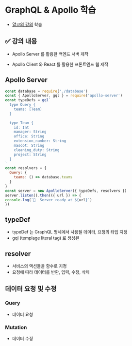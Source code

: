 # GraphQL & Apollo 학습

* [얄코의 강의](https://www.yalco.kr/lectures/graphql-apollo/) 학습

## ✅ 강의 내용

* Apollo Server 를 활용한 백엔드 서버 제작

* Apollo Client 와 React 를 활용한 프론트엔드 웹 제작

## Apollo Server

```js
const database = require('./database')
const { ApolloServer, gql } = require('apollo-server')
const typeDefs = gql`
  type Query {
    teams: [Team]
  }
  
  type Team {
    id: Int
    manager: String
    office: String
    extension_number: String
    mascot: String
    cleaning_duty: String
    project: String
  }
`
const resolvers = {
  Query: {
    teams: () => database.teams
  }
}
const server = new ApolloServer({ typeDefs, resolvers })
server.listen().then(({ url }) => {
console.log(`🚀  Server ready at ${url}`)
})
```

## typeDef

* typeDef 는 GraphQL 명세에서 사용될 데이터, 요청의 타입 지정
* gql (templage literal tag) 로 생성된


## resolver

* 서비스의 액션들을 함수로 지정
* 요청에 따라 데이터를 반환, 입력, 수정, 삭제

## 데이터 요청 및 수정

### Query

* 데이터 요청

### Mutation

* 데이터 수정